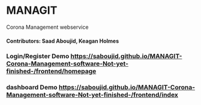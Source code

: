 # MANAGIT
Corona Management webservice

#### Contributors: Saad Aboujid, Keagan Holmes


### Login/Register Demo https://saboujid.github.io/MANAGIT-Corona-Management-software-Not-yet-finished-/frontend/homepage

### dashboard Demo https://saboujid.github.io/MANAGIT-Corona-Management-software-Not-yet-finished-/frontend/index
